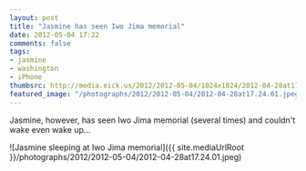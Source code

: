 ```yaml
---
layout: post
title: "Jasmine has seen Iwo Jima memorial"
date: 2012-05-04 17:22
comments: false
tags: 
- jasmine
- washington
- iPhone
thumbsrc: http://media.eick.us/2012/2012-05-04/1024x1024/2012-04-28at17.24.01.jpeg
featured_image: "/photographs/2012/2012-05-04/2012-04-28at17.24.01.jpeg"
---
```

Jasmine, however, has seen Iwo Jima memorial (several times) and couldn't wake even wake up...



![Jasmine sleeping at Iwo Jima memorial]({{ site.mediaUrlRoot }}/photographs/2012/2012-05-04/2012-04-28at17.24.01.jpeg)

